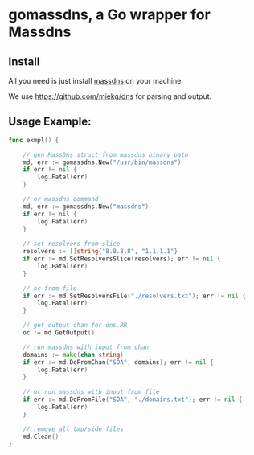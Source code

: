 # gomassdns, a Go wrapper for Massdns

## Install

All you need is just install [massdns](https://github.com/blechschmidt/massdns) on your machine.

We use https://github.com/miekg/dns for parsing and output.

## Usage Example:

```Go
func exmpl() {

	// gen MassDns struct from massdns binary path
	md, err := gomassdns.New("/usr/bin/massdns")
	if err != nil {
		log.Fatal(err)
	}

	// or massdns command
	md, err := gomassdns.New("massdns")
	if err != nil {
		log.Fatal(err)
	}
	
	// set resolvers from slice
	resolvers := []string{"8.8.8.8", "1.1.1.1"}
	if err := md.SetResolversSlice(resolvers); err != nil {
		log.Fatal(err)
	}

	// or from file
	if err := md.SetResolversFile("./resolvers.txt"); err != nil {
		log.Fatal(err)
	}

	// get output chan for dns.RR
	oc := md.GetOutput()

	// run massdns with input from chan
	domains := make(chan string)
	if err := md.DoFromChan("SOA", domains); err != nil {
		log.Fatal(err)
	}
	
	// or run massdns with input from file
	if err := md.DoFromFile("SOA", "./domains.txt"); err != nil {
		log.Fatal(err)
	}

	// remove all tmp/side files
	md.Clean()
}

```
